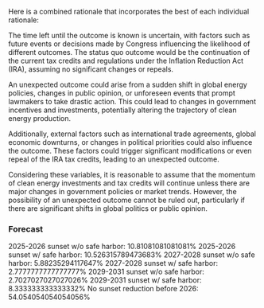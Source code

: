 Here is a combined rationale that incorporates the best of each individual rationale:

The time left until the outcome is known is uncertain, with factors such as future events or decisions made by Congress influencing the likelihood of different outcomes. The status quo outcome would be the continuation of the current tax credits and regulations under the Inflation Reduction Act (IRA), assuming no significant changes or repeals.

An unexpected outcome could arise from a sudden shift in global energy policies, changes in public opinion, or unforeseen events that prompt lawmakers to take drastic action. This could lead to changes in government incentives and investments, potentially altering the trajectory of clean energy production.

Additionally, external factors such as international trade agreements, global economic downturns, or changes in political priorities could also influence the outcome. These factors could trigger significant modifications or even repeal of the IRA tax credits, leading to an unexpected outcome.

Considering these variables, it is reasonable to assume that the momentum of clean energy investments and tax credits will continue unless there are major changes in government policies or market trends. However, the possibility of an unexpected outcome cannot be ruled out, particularly if there are significant shifts in global politics or public opinion.

### Forecast

2025-2026 sunset w/o safe harbor: 10.81081081081081%
2025-2026 sunset w/ safe harbor: 10.526315789473683%
2027-2028 sunset w/o safe harbor: 5.88235294117647%
2027-2028 sunset w/ safe harbor: 2.7777777777777777%
2029-2031 sunset w/o safe harbor: 2.7027027027027026%
2029-2031 sunset w/ safe harbor: 8.333333333333332%
No sunset reduction before 2026: 54.054054054054056%
